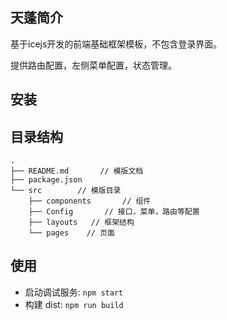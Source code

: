 ## 天蓬简介

基于icejs开发的前端基础框架模板，不包含登录界面。

提供路由配置，左侧菜单配置，状态管理。

## 安装


## 目录结构

```
.
├── README.md       // 模版文档
├── package.json
└── src        // 模版目录
    ├── components       // 组件
    ├── Config       // 接口，菜单，路由等配置
    ├── layouts   // 框架结构
    └── pages    // 页面
```



## 使用

- 启动调试服务: `npm start`
- 构建 dist: `npm run build`
